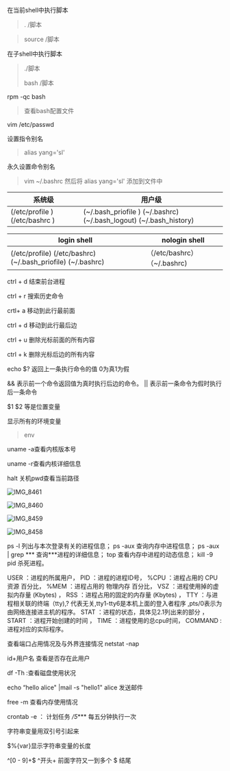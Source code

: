 在当前shell中执行脚本

> . /脚本

> source /脚本 

在子shell中执行脚本

> ./脚本
>
> bash /脚本

rpm -qc bash 

>  查看bash配置文件

vim /etc/passwd

设置指令别名

> alias yang='sl'

永久设置命令别名

> vim ~/.bashrc 然后将 alias yang='sl' 添加到文件中

| 系统级                          | 用户级                                                       |
| ------------------------------- | ------------------------------------------------------------ |
| (/etc/profile )  (/etc/bashrc ) | (~/.bash_priofile )   (~/.bashrc)  (~/.bash_logout)  (~/.bash_history) |

| login shell                                                  | nologin shell               |
| ------------------------------------------------------------ | --------------------------- |
| (/etc/profile)  (/etc/bashrc)  (~/.bash_priofile) (~/.bashrc) | （/etc/bashrc）（~/.bashrc) |

ctrl + d 结束前台进程

ctrl + r 搜索历史命令

crtl+ a 移动到此行最前面

ctrl + d 移动到此行最后边

ctrl + u 删除光标前面的所有内容

ctrl + k 删除光标后边的所有内容

echo $? 返回上一条执行命令的值 0为真1为假

&& 表示前一个命令返回值为真时执行后边的命令。 || 表示前一条命令为假时执行后一条命令

$1 $2 等是位置变量

显示所有的环境变量

> env

uname -a查看内核版本号

uname -r查看内核详细信息

halt 关机pwd查看当前路径  



![IMG_8461](F:\qq下载的文件\MobileFile\IMG_8461.PNG)

![IMG_8460](F:\qq下载的文件\MobileFile\IMG_8460.PNG)

![IMG_8459](F:\qq下载的文件\MobileFile\IMG_8459.PNG)

![IMG_8458](F:\qq下载的文件\MobileFile\IMG_8458.PNG)

 ps -l  列出与本次登录有关的进程信息；
  ps -aux  查询内存中进程信息；
  ps -aux | grep ***  查询***进程的详细信息；
  top  查看内存中进程的动态信息；
  kill -9 pid  杀死进程。

USER ：进程的所属用户，
PID ：进程的进程ID号， 
%CPU ：进程占用的 CPU资源 百分比，
%MEM ：进程占用的 物理内存 百分比， 
VSZ ：进程使用掉的虚拟内存量 (Kbytes) ，
RSS ：进程占用的固定的内存量 (Kbytes) ，
TTY ：与进程相关联的终端（tty),? 代表无关,tty1-tty6是本机上面的登入者程序 ,pts/0表示为由网络连接进主机的程序。
STAT ：进程的状态，具体见2.1列出来的部分 ，
START ：进程开始创建的时间 ，
TIME ：进程使用的总cpu时间，
COMMAND : 进程对应的实际程序。

查看端口占用情况及与外界连接情况 netstat -nap

id+用户名    查看是否存在此用户

df -Th :查看磁盘使用状况

echo “hello alice" |mail -s "hello1" alice 发送邮件

free -m 查看内存使用情况

crontab -e  ： 计划任务  */5****  每五分钟执行一次

字符串变量用双引号引起来

$%{var}显示字符串变量的长度

^[0 - 9]+$ ^开头+ 前面字符又一到多个 $ 结尾
